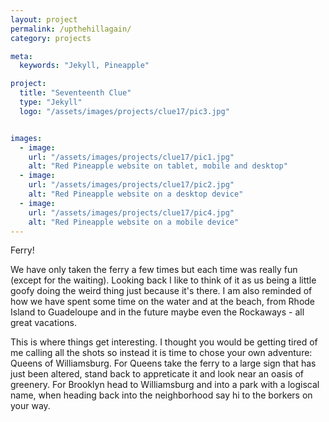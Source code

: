 ```yaml
---
layout: project
permalink: /upthehillagain/
category: projects

meta:
  keywords: "Jekyll, Pineapple"

project:
  title: "Seventeenth Clue"
  type: "Jekyll"
  logo: "/assets/images/projects/clue17/pic3.jpg"


images:
  - image:
    url: "/assets/images/projects/clue17/pic1.jpg"
    alt: "Red Pineapple website on tablet, mobile and desktop"
  - image:
    url: "/assets/images/projects/clue17/pic2.jpg"
    alt: "Red Pineapple website on a desktop device"
  - image:
    url: "/assets/images/projects/clue17/pic4.jpg"
    alt: "Red Pineapple website on a mobile device"
---
```


<p>Ferry!</p>
<p></p>
We have only taken the ferry a few times but each time was really fun (except for the waiting).  Looking back I like to think of it as us being a little goofy doing the weird thing just because it's there. I am also reminded of how we have spent some time on the water and at the beach, from Rhode Island to Guadeloupe and in the future maybe even the Rockaways - all great vacations.
<p></p>
This is where things get interesting.  I thought you would be getting tired of me calling all the shots so instead it is time to chose your own adventure: Queens of Williamsburg. For Queens take the ferry to a large sign that has just been altered, stand back to appreticate it and look near an oasis of greenery.  For Brooklyn head to Williamsburg and into a park with a logiscal name, when heading back  into the neighborhood say hi to the borkers on your way.
<p></p>
